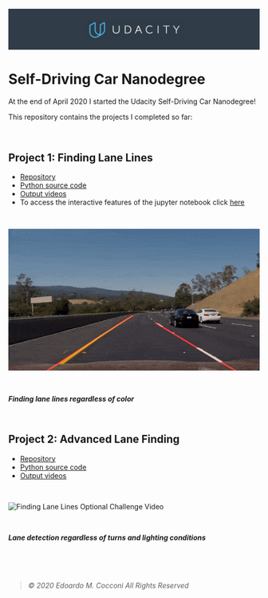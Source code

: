 ![Udacity Banner](Assets/Udacity.png)

# Self-Driving Car Nanodegree

At the end of April 2020 I started the Udacity Self-Driving Car Nanodegree!

This repository contains the projects I completed so far:

<br/>

## Project 1: Finding Lane Lines ##
- [Repository](https://github.com/EdoardoCocconi/Udacity-Self-Driving-Car-Nanodegree/blob/master/Project%201:%20Finding%20Lane%20Lines/)
- [Python source code](https://github.com/EdoardoCocconi/Udacity-Self-Driving-Car-Nanodegree/tree/master/Project%201:%20Finding%20Lane%20Lines)
- [Output videos](https://github.com/EdoardoCocconi/Udacity-Self-Driving-Car-Nanodegree/tree/master/Project%201:%20Finding%20Lane%20Lines/test_videos_output)
- To access the interactive features of the jupyter notebook click [here](https://nbviewer.jupyter.org/github/EdoardoCocconi/Udacity-Self-Driving-Car-Nanodegree/blob/master/Project%201%3A%20Finding%20Lane%20Lines/P1.ipynb)

<br/>

![Finding Lane Lines Optional Challenge Video](Assets/FindingLaneLines.gif)

<br/>


***Finding lane lines regardless of color***

<br>

## Project 2: Advanced Lane Finding ##

- [Repository](https://github.com/EdoardoCocconi/Udacity-Self-Driving-Car-Nanodegree/tree/master/Project%202:%20Advanced%20Lane%20Finding)
- [Python source code](https://github.com/EdoardoCocconi/Udacity-Self-Driving-Car-Nanodegree/blob/master/Project%202:%20Advanced%20Lane%20Finding/video_generator.py)
- [Output videos](https://github.com/EdoardoCocconi/Udacity-Self-Driving-Car-Nanodegree/tree/master/Project%201:%20Finding%20Lane%20Lines/test_videos_output)

<br/>

![Finding Lane Lines Optional Challenge Video](Assets/AdvancedLaneLines.gif)

<br/>


***Lane detection regardless of turns and lighting conditions***

<br/>
<br/>
<br/>

> *©  2020  Edoardo  M.  Cocconi  All  Rights  Reserved*
